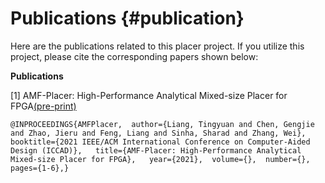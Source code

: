 # Publications {#publication}

Here are the publications related to this placer project. If you utilize this project, please cite the corresponding papers shown below:


**Publications**

\[1\] AMF-Placer: High-Performance Analytical Mixed-size Placer for FPGA[(pre-print)](https://github.com/zslwyuan/AMF-Placer/blob/main/doc/paper/iccad2021.pdf)
```
@INPROCEEDINGS{AMFPlacer,  author={Liang, Tingyuan and Chen, Gengjie and Zhao, Jieru and Feng, Liang and Sinha, Sharad and Zhang, Wei},  booktitle={2021 IEEE/ACM International Conference on Computer-Aided Design (ICCAD)},   title={AMF-Placer: High-Performance Analytical Mixed-size Placer for FPGA},   year={2021},  volume={},  number={},  pages={1-6},}
```